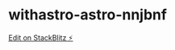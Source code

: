 # withastro-astro-nnjbnf

[Edit on StackBlitz ⚡️](https://stackblitz.com/edit/withastro-astro-nnjbnf)
